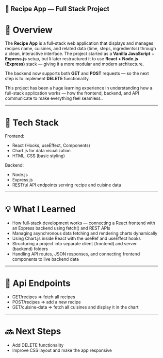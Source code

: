 🥘 Recipe App — Full Stack Project
---

# 📖 Overview

The **Recipe App** is a full-stack web application that displays and manages recipes name, cuisines, and related data (time, steps, ingredientss) through a clean, interactive interface. The project started as a **Vanilla JavaScript** + **Express.js** setup, but li later restructured it to use **React + Node.js (Express)** stack — giving it a more modular and modern architecture.

The backend now supports both **GET** and **POST** requests — so the next step is to implement **DELETE** functionality.

This project has been a huge learning experience in understanding how a full-stack application works — how the frontend, backend, and API communicate to make everything feel seamless..

---

# 🚀 Tech Stack

Frontend:

- React (Hooks, useEffect, Components)
- Chart.js for data visualization
- HTML, CSS (basic styling)
  
Backend:
- Node.js
- Express.js
- RESTful API endpoints serving recipe and cuisine data

---

# 💡 What I Learned

- How full-stack development works — connecting a React frontend with an Express backend using fetch() and REST APIs
- Managing asynchronous data fetching and rendering charts dynamically
- Using Chart.js inside React with the useRef and useEffect hooks
- Structuring a project into separate client (frontend) and server (backend) folders
- Handling API routes, JSON responses, and connecting frontend components to live backend data

---
# 🔗 Api Endpoints

- GET/recipes => fetch all recipes
- POST/recipes => add a new recipe
- GET/cuisine-data => fetch all cuisines and display it in the chart

---

# 🔜 Next Steps

 - Add DELETE functionality
 - Improve CSS layout and make the app responsive
